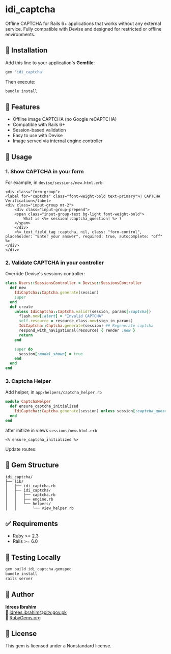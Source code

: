 # idi_captcha

Offline CAPTCHA for Rails 6+ applications that works without any external service. Fully compatible with Devise and designed for restricted or offline environments.

## 🔧 Installation

Add this line to your application's **Gemfile**:

```ruby
gem 'idi_captcha'
```

Then execute:

```bash
bundle install
```

## 🚀 Features

- Offline image CAPTCHA (no Google reCAPTCHA)
- Compatible with Rails 6+
- Session-based validation
- Easy to use with Devise
- Image served via internal engine controller

## 🧩 Usage

### 1. Show CAPTCHA in your form

For example, in `devise/sessions/new.html.erb`:

```erb
<div class="form-group">
<label for="captcha" class="font-weight-bold text-primary">🧠 CAPTCHA Verification</label>
<div class="input-group mt-2">
    <div class="input-group-prepend">
    <span class="input-group-text bg-light font-weight-bold">
        What is <%= session[:captcha_question] %> ?
    </span>
    </div>
    <%= text_field_tag :captcha, nil, class: "form-control", placeholder: "Enter your answer", required: true, autocomplete: "off" %>
</div>
</div>

```

### 2. Validate CAPTCHA in your controller

Override Devise's sessions controller:
```ruby
class Users::SessionsController < Devise::SessionsController
  def new
    IdiCaptcha::Captcha.generate(session)
    super
  end
  def create
    unless IdiCaptcha::Captcha.valid?(session, params[:captcha])
      flash.now[:alert] = "Invalid CAPTCHA"
      self.resource = resource_class.new(sign_in_params)
      IdiCaptcha::Captcha.generate(session) ## Regenerate captcha
      respond_with_navigational(resource) { render :new }
      return
    end

    super do
      session[:modal_shown] = true
    end
  end
end
```
### 3. Captcha Helper

Add helper, in `app/helpers/captcha_helper.rb`

```ruby
module CaptchaHelper
  def ensure_captcha_initialized
    IdiCaptcha::Captcha.generate(session) unless session[:captcha_question].present?
  end
end
```
after initlize in views `sessions/new.html.erb`

```erb
<% ensure_captcha_initialized %>
```


Update routes:

## 📂 Gem Structure

```text
idi_captcha/
├── lib/
│   ├── idi_captcha.rb
│   ├── idi_captcha/
│   │   ├── captcha.rb
│   │   ├── engine.rb
│   │   └── helpers/
│   │       └── view_helper.rb
```

## ✅ Requirements

- Ruby >= 2.3
- Rails >= 6.0

## 🧪 Testing Locally

```bash
gem build idi_captcha.gemspec
bundle install
rails server
```

## 👤 Author

**Idrees Ibrahim**  
📧 idrees.ibrahim@pitv.gov.pk  
🔗 [RubyGems.org](https://rubygems.org/gems/idi_captcha)

## 📝 License

This gem is licensed under a Nonstandard license.
